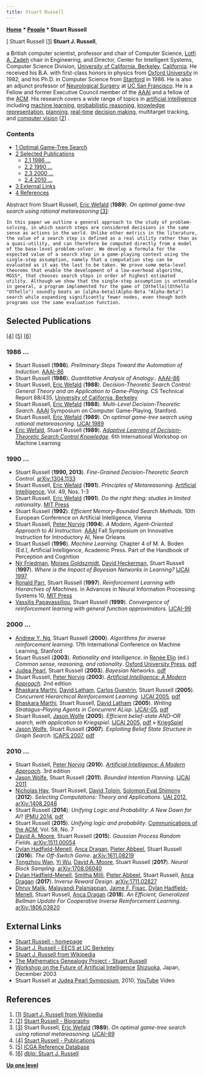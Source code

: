 ```yaml
---
title: Stuart Russell
---
```

**[Home](Home "Home") \* [People](People "People") \* Stuart Russell**



[ Stuart Russell <a id="cite-note-1" href="#cite-ref-1">[1]</a>
**Stuart J. Russell**,  

a British computer scientist, professor and chair of Computer Science, [Lotfi A. Zadeh](Mathematician#LAZadeh "Mathematician") chair in Engineering, and Director, Center for Intelligent Systems, Computer Science Division, [University of California, Berkeley](University_of_California,_Berkeley "University of California, Berkeley"), [California](https://en.wikipedia.org/wiki/California). 
He received his B.A. with first-class honors in physics from [Oxford University](https://en.wikipedia.org/wiki/University_of_Oxford) in 1982, and his Ph.D. in Computer Science from [Stanford](Stanford_University "Stanford University") in 1986. He is also an adjunct professor of [Neurological Surgery](https://en.wikipedia.org/wiki/Neurosurgery) at [UC San Francisco](https://en.wikipedia.org/wiki/University_of_California,_San_Francisco). 
He is a Fellow and former Executive Council member of the [AAAI](AAAI "AAAI") and a fellow of the [ACM](ACM "ACM"). His research covers a wide range of topics in [artificial intelligence](Artificial_Intelligence "Artificial Intelligence") including [machine learning](Learning "Learning"), [probabilistic reasoning](https://en.wikipedia.org/wiki/Probabilistic_logic), [knowledge representation](Knowledge "Knowledge"), [planning](Planning "Planning"), [real-time](https://en.wikipedia.org/wiki/Real-time_computing) [decision making](https://en.wikipedia.org/wiki/Decision-making), multitarget tracking, and [computer vision](https://en.wikipedia.org/wiki/Computer_vision) <a id="cite-note-2" href="#cite-ref-2">[2]</a> . 



### Contents


* [1 Optimal Game-Tree Search](#optimal-game-tree-search)
* [2 Selected Publications](#selected-publications)
	+ [2.1 1986 ...](#1986-...)
	+ [2.2 1990 ...](#1990-...)
	+ [2.3 2000 ...](#2000-...)
	+ [2.4 2010 ...](#2010-...)
* [3 External Links](#external-links)
* [4 References](#references)






Abstract from Stuart Russell, [Eric Wefald](Eric_Wefald "Eric Wefald") (**1989**). *On optimal game-tree search using rational metareasoning* <a id="cite-note-3" href="#cite-ref-3">[3]</a>:




```
In this paper we outline a general approach to the study of problem-solving, in which search steps are considered decisions in the same sense as actions in the world. Unlike other metrics in the literature, the value of a search step is defined as a real utility rather than as a quasi-utility, and can therefore be computed directly from a model of the base-level problem-solver. We develop a formula for the expected value of a search step in a game-playing context using the single-step assumption, namely that a computation step can be evaluated as it was the last to be taken. We prove some meta-level theorems that enable the development of a low-overhead algorithm, MGSS*, that chooses search steps in order of highest estimated utility. Although we show that the single-step assumption is untenable in general, a program implemented for the game of [Othello](Othello "Othello") soundly beats an [alpha-beta](Alpha-Beta "Alpha-Beta") search while expanding significantly fewer nodes, even though both programs use the same evaluation function. 

```

## Selected Publications


<a id="cite-note-4" href="#cite-ref-4">[4]</a> <a id="cite-note-5" href="#cite-ref-5">[5]</a> <a id="cite-note-6" href="#cite-ref-6">[6]</a>



### 1986 ...


* Stuart Russell (**1986**). *Preliminary Steps Toward the Automation of Induction*. [AAAI-86](Conferences#AAAI-86 "Conferences")
* Stuart Russell (**1986**). *Quantitative Analysis of Analogy.*. [AAAI-86](Conferences#AAAI-86 "Conferences")
* Stuart Russell, [Eric Wefald](Eric_Wefald "Eric Wefald") (**1988**). *Decision-Theoretic Search Control: General Theory and an Application to Game-Playing.* CS Technical Report 88/435, [University of California, Berkeley](University_of_California,_Berkeley "University of California, Berkeley")
* Stuart Russell, [Eric Wefald](Eric_Wefald "Eric Wefald") (**1988**). *Multi-Level Decision-Theoretic Search.* [AAAI](AAAI "AAAI") Symposium on Computer Game-Playing, Stanford.
* Stuart Russell, [Eric Wefald](Eric_Wefald "Eric Wefald") (**1989**). *On optimal game-tree search using rational metareasoning.* [IJCAI 1989](Conferences#IJCAI1989 "Conferences")
* [Eric Wefald](Eric_Wefald "Eric Wefald"), Stuart Russell (**1989**). *[Adaptive Learning of Decision-Theoretic Search Control Knowledge](https://www.sciencedirect.com/science/article/pii/B978155860036250103X)*. 6th International Workshop on Machine Learning


### 1990 ...


* Stuart Russell (**1990, 2013**). *Fine-Grained Decision-Theoretic Search Control*. [arXiv:1304.1133](https://arxiv.org/abs/1304.1133)
* Stuart Russell, [Eric Wefald](Eric_Wefald "Eric Wefald") (**1991**). *Principles of Metareasoning.* [Artificial Intelligence](https://en.wikipedia.org/wiki/Artificial_Intelligence_(journal)), Vol. 49, Nos. 1-3
* Stuart Russell, [Eric Wefald](Eric_Wefald "Eric Wefald") (**1991**). *Do the right thing: studies in limited rationality*. [MIT Press](https://en.wikipedia.org/wiki/MIT_Press)
* Stuart Russell (**1992**). *Efficient Memory-Bounded Search Methods.* 10th European Conference on Artificial Intelligence, Vienna
* Stuart Russell, [Peter Norvig](Peter_Norvig "Peter Norvig") (**1994**). *A Modern, Agent-Oriented Approach to AI Instruction.* [AAAI](AAAI "AAAI") Fall Symposium on Innovative Instruction for Introductory AI, New Orleans
* Stuart Russell (**1996**). *Machine Learning.* Chapter 4 of M. A. Boden (Ed.), Artificial Intelligence, Academic Press. Part of the Handbook of Perception and Cognition
* [Nir Friedman](index.php?title=Nir_Friedman&action=edit&redlink=1 "Nir Friedman (page does not exist)"), [Moises Goldszmidt](index.php?title=Moises_Goldszmidt&action=edit&redlink=1 "Moises Goldszmidt (page does not exist)"), [David Heckerman](index.php?title=David_Heckerman&action=edit&redlink=1 "David Heckerman (page does not exist)"), Stuart Russell (**1997**). *Where is the Impact of Bayesian Networks in Learning?* [IJCAI 1997](Conferences#IJCAI1997 "Conferences")
* [Ronald Parr](index.php?title=Ronald_Parr&action=edit&redlink=1 "Ronald Parr (page does not exist)"), Stuart Russell (**1997**). *Reinforcement Learning with Hierarchies of Machines.* in Advances in Neural Information Processing Systems 10, [MIT Press](https://en.wikipedia.org/wiki/MIT_Press)
* [Vassilis Papavassiliou](http://www.ilsp.gr/homepages/papavasiliou_eng.html), Stuart Russell (**1999**). *Convergence of reinforcement learning with general function approximators.* [IJCAI-99](Conferences#IJCAI1999 "Conferences")


### 2000 ...


* [Andrew Y. Ng](index.php?title=Andrew_Ng&action=edit&redlink=1 "Andrew Ng (page does not exist)"), Stuart Russell (**2000**). *Algorithms for inverse reinforcement learning.* 17th International Conference on Machine Learning, Stanford
* Stuart Russell (**2003**). *Rationality and Intelligence.* in [Renée Elio](https://dblp.uni-trier.de/pers/hd/e/Elio:Ren=eacute=e) (ed.) *Common sense, reasoning, and rationality*. [Oxford University Press](https://en.wikipedia.org/wiki/Oxford_University_Press), [pdf](https://people.eecs.berkeley.edu/~russell/papers/aij-cnt.pdf)
* [Judea Pearl](Judea_Pearl "Judea Pearl"), Stuart Russell (**2003**). *Bayesian Networks.* [pdf](https://people.eecs.berkeley.edu/~russell/papers/hbtnn-bn.pdf)
* Stuart Russell, [Peter Norvig](Peter_Norvig "Peter Norvig") (**2003**). *[Artificial Intelligence: A Modern Approach](http://aima.cs.berkeley.edu/2nd-ed/)*. 2nd edition
* [Bhaskara Marthi](https://dblp.uni-trier.de/pers/hd/m/Marthi:Bhaskara), [David Latham](https://dblp.uni-trier.de/pers/hd/l/Latham:David), [Carlos Guestrin](https://dblp.uni-trier.de/pers/hd/g/Guestrin:Carlos), Stuart Russell (**2005**). *Concurrent Hierarchical Reinforcement Learning.* [IJCAI 2005](Conferences#IJCAI2005 "Conferences"), [pdf](https://people.eecs.berkeley.edu/~russell/papers/ijcai05-chrl.pdf)
* [Bhaskara Marthi](https://dblp.uni-trier.de/pers/hd/m/Marthi:Bhaskara), Stuart Russell, [David Latham](https://dblp.uni-trier.de/pers/hd/l/Latham:David) (**2005**). *Writing Stratagus-Playing Agents in Concurrent ALisp.* [IJCAI-05](Conferences#IJCAI2005 "Conferences"), [pdf](https://people.eecs.berkeley.edu/~russell/papers/ijcai05-rrlcg.pdf)
* Stuart Russell, [Jason Wolfe](index.php?title=Jason_Wolfe&action=edit&redlink=1 "Jason Wolfe (page does not exist)") (**2005**). *Efficient belief-state AND–OR search, with application to Kriegspiel*. [IJCAI 2005](Conferences#IJCAI2005 "Conferences"), [pdf](https://www.ijcai.org/Proceedings/05/Papers/0929.pdf) » [KriegSpiel](KriegSpiel "KriegSpiel")
* [Jason Wolfe](index.php?title=Jason_Wolfe&action=edit&redlink=1 "Jason Wolfe (page does not exist)"), Stuart Russell (**2007**). *Exploiting Belief State Structure in Graph Search.* [ICAPS 2007](https://dblp.uni-trier.de/db/conf/aips/icaps2007.html), [pdf](https://people.eecs.berkeley.edu/~russell/papers/icaps07ws-graphdbu.pdf)


### 2010 ...


* Stuart Russell, [Peter Norvig](Peter_Norvig "Peter Norvig") (**2010**). *[Artificial Intelligence: A Modern Approach](http://aima.cs.berkeley.edu/)*. 3rd edition
* [Jason Wolfe](index.php?title=Jason_Wolfe&action=edit&redlink=1 "Jason Wolfe (page does not exist)"), Stuart Russell (**2011**). *Bounded Intention Planning*. [IJCAI 2011](Conferences#IJCAI2011 "Conferences")
* [Nicholas Hay](https://dblp.uni-trier.de/pers/hd/h/Hay:Nicholas), Stuart Russell, [David Tolpin](index.php?title=David_Tolpin&action=edit&redlink=1 "David Tolpin (page does not exist)"), [Solomon Eyal Shimony](Solomon_Eyal_Shimony "Solomon Eyal Shimony") (**2012**). *Selecting Computations: Theory and Applications*. [UAI 2012](https://dblp.uni-trier.de/db/conf/uai/uai2012.html), [arXiv:1408.2048](https://arxiv.org/abs/1408.2048)
* Stuart Russell (**2014**). *Unifying Logic and Probability: A New Dawn for AI*? [IPMU 2014](https://dblp.uni-trier.de/db/conf/ipmu/ipmu2014-1.html), [pdf](https://people.eecs.berkeley.edu/~russell/papers/ipmu14-oupm.pdf)
* Stuart Russell (**2015**). *Unifying logic and probability*. [Communications of the ACM](ACM#Communications "ACM"), Vol. 58, No. 7
* [David A. Moore](https://dblp.uni-trier.de/pers/hd/m/Moore:David_A=), Stuart Russell (**2015**). *Gaussian Process Random Fields*. [arXiv:1511.00054](https://arxiv.org/abs/1511.00054)
* [Dylan Hadfield-Menell](https://dblp.uni-trier.de/pers/hd/h/Hadfield=Menell:Dylan), [Anca Dragan](https://dblp.uni-trier.de/pers/hd/d/Dragan:Anca_D=), [Pieter Abbeel](https://dblp.uni-trier.de/pers/hd/a/Abbeel:Pieter), Stuart Russell (**2016**). *The Off-Switch Game*. [arXiv:1611.08219](https://arxiv.org/abs/1611.08219)
* [Tongzhou Wan](https://dblp.uni-trier.de/pers/hd/w/Wang:Tongzhou), [Yi Wu](https://dblp.uni-trier.de/pers/hd/w/Wu:Yi), [David A. Moore](https://dblp.uni-trier.de/pers/hd/m/Moore:David_A=), Stuart Russell (**2017**). *Neural Block Sampling*. [arXiv:1708.06040](https://arxiv.org/abs/1708.06040)
* [Dylan Hadfield-Menell](https://dblp.uni-trier.de/pers/hd/h/Hadfield=Menell:Dylan), [Smitha Milli](https://dblp.uni-trier.de/pers/hd/m/Milli:Smitha), [Pieter Abbeel](https://dblp.uni-trier.de/pers/hd/a/Abbeel:Pieter), Stuart Russell, [Anca Dragan](https://dblp.uni-trier.de/pers/hd/d/Dragan:Anca_D=) (**2017**). *Inverse Reward Design*. [arXiv:1711.02827](https://arxiv.org/abs/1711.02827)
* [Dhruv Malik](https://dblp.uni-trier.de/pers/hd/m/Malik:Dhruv), [Malayandi Palaniappan](https://dblp.uni-trier.de/pers/hd/p/Palaniappan:Malayandi), [Jaime F. Fisac](https://dblp.uni-trier.de/pers/hd/f/Fisac:Jaime_F=), [Dylan Hadfield-Menell](https://dblp.uni-trier.de/pers/hd/h/Hadfield=Menell:Dylan), Stuart Russell, [Anca Dragan](https://dblp.uni-trier.de/pers/hd/d/Dragan:Anca_D=) (**2018**). *An Efficient, Generalized Bellman Update For Cooperative Inverse Reinforcement Learning*. [arXiv:1806.03820](https://arxiv.org/abs/1806.03820)


## External Links


* [Stuart Russell - homepage](https://people.eecs.berkeley.edu/~russell/)
* [Stuart J. Russell - EECS at UC Berkeley](https://www2.eecs.berkeley.edu/Faculty/Homepages/russell.html)
* [Stuart J. Russell from Wikipedia](https://en.wikipedia.org/wiki/Stuart_J._Russell)
* [The Mathematics Genealogy Project - Stuart Russell](https://genealogy.math.ndsu.nodak.edu/id.php?id=32943)
* [Workshop on the Future of Artificial Intelligence](http://erichorvitz.com/japanAImtg/) [Shizuoka](https://en.wikipedia.org/wiki/Shizuoka,_Shizuoka), Japan, December 2003
* Stuart Russell at [Judea Pearl Symposium](Judea_Pearl#Symposium "Judea Pearl"), 2010, [YouTube](https://en.wikipedia.org/wiki/YouTube) Video


 
## References


1. <a id="cite-ref-1" href="#cite-note-1">[1]</a> [Stuart J. Russell from Wikipedia](https://en.wikipedia.org/wiki/Stuart_J._Russell)
2. <a id="cite-ref-2" href="#cite-note-2">[2]</a> [Stuart Russell - Biography](http://www.cs.berkeley.edu/%7Erussell/biography.html)
3. <a id="cite-ref-3" href="#cite-note-3">[3]</a> Stuart Russell, [Eric Wefald](Eric_Wefald "Eric Wefald") (**1989**). *On optimal game-tree search using rational metareasoning.* [IJCAI-89](Conferences#IJCAI1989 "Conferences")
4. <a id="cite-ref-4" href="#cite-note-4">[4]</a> [Stuart Russell - Publications](https://people.eecs.berkeley.edu/~russell/publications.html)
5. <a id="cite-ref-5" href="#cite-note-5">[5]</a> [ICGA Reference Database](ICGA_Journal#RefDB "ICGA Journal")
6. <a id="cite-ref-6" href="#cite-note-6">[6]</a> [dblp: Stuart J. Russell](https://dblp.uni-trier.de/pers/hd/r/Russell:Stuart_J=)

**[Up one level](People "People")**







 
